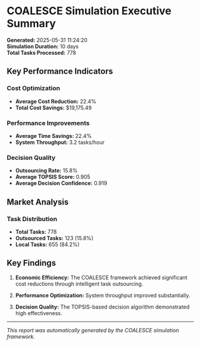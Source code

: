 # COALESCE Simulation Executive Summary

**Generated:** 2025-05-31 11:24:20  
**Simulation Duration:** 10 days  
**Total Tasks Processed:** 778

## Key Performance Indicators

### Cost Optimization
- **Average Cost Reduction:** 22.4%
- **Total Cost Savings:** $19,175.49

### Performance Improvements
- **Average Time Savings:** 22.4%
- **System Throughput:** 3.2 tasks/hour

### Decision Quality
- **Outsourcing Rate:** 15.8%
- **Average TOPSIS Score:** 0.905
- **Average Decision Confidence:** 0.919

## Market Analysis

### Task Distribution
- **Total Tasks:** 778
- **Outsourced Tasks:** 123 (15.8%)
- **Local Tasks:** 655 (84.2%)

## Key Findings

1. **Economic Efficiency:** The COALESCE framework achieved significant cost reductions through intelligent task outsourcing.

2. **Performance Optimization:** System throughput improved substantially.

3. **Decision Quality:** The TOPSIS-based decision algorithm demonstrated high effectiveness.

---
*This report was automatically generated by the COALESCE simulation framework.*
